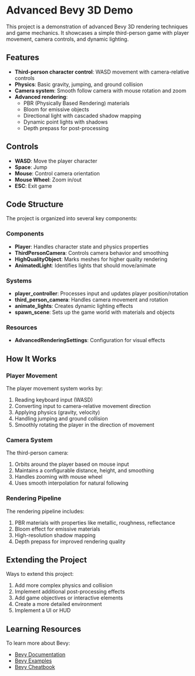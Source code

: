 # Advanced Bevy 3D Demo

This project is a demonstration of advanced Bevy 3D rendering techniques and game mechanics. It showcases a simple third-person game with player movement, camera controls, and dynamic lighting.

## Features

- **Third-person character control**: WASD movement with camera-relative controls
- **Physics**: Basic gravity, jumping, and ground collision
- **Camera system**: Smooth follow camera with mouse rotation and zoom
- **Advanced rendering**: 
  - PBR (Physically Based Rendering) materials
  - Bloom for emissive objects
  - Directional light with cascaded shadow mapping
  - Dynamic point lights with shadows
  - Depth prepass for post-processing

## Controls

- **WASD**: Move the player character
- **Space**: Jump
- **Mouse**: Control camera orientation
- **Mouse Wheel**: Zoom in/out
- **ESC**: Exit game

## Code Structure

The project is organized into several key components:

### Components

- **Player**: Handles character state and physics properties
- **ThirdPersonCamera**: Controls camera behavior and smoothing
- **HighQualityObject**: Marks meshes for higher quality rendering
- **AnimatedLight**: Identifies lights that should move/animate

### Systems

- **player_controller**: Processes input and updates player position/rotation
- **third_person_camera**: Handles camera movement and rotation
- **animate_lights**: Creates dynamic lighting effects
- **spawn_scene**: Sets up the game world with materials and objects

### Resources

- **AdvancedRenderingSettings**: Configuration for visual effects

## How It Works

### Player Movement

The player movement system works by:
1. Reading keyboard input (WASD)
2. Converting input to camera-relative movement direction
3. Applying physics (gravity, velocity)
4. Handling jumping and ground collision
5. Smoothly rotating the player in the direction of movement

### Camera System

The third-person camera:
1. Orbits around the player based on mouse input
2. Maintains a configurable distance, height, and smoothing
3. Handles zooming with mouse wheel
4. Uses smooth interpolation for natural following

### Rendering Pipeline

The rendering pipeline includes:
1. PBR materials with properties like metallic, roughness, reflectance
2. Bloom effect for emissive materials
3. High-resolution shadow mapping
4. Depth prepass for improved rendering quality

## Extending the Project

Ways to extend this project:
1. Add more complex physics and collision
2. Implement additional post-processing effects
3. Add game objectives or interactive elements
4. Create a more detailed environment
5. Implement a UI or HUD

## Learning Resources

To learn more about Bevy:
- [Bevy Documentation](https://bevyengine.org/docs/)
- [Bevy Examples](https://github.com/bevyengine/bevy/tree/main/examples)
- [Bevy Cheatbook](https://bevy-cheatbook.github.io/)